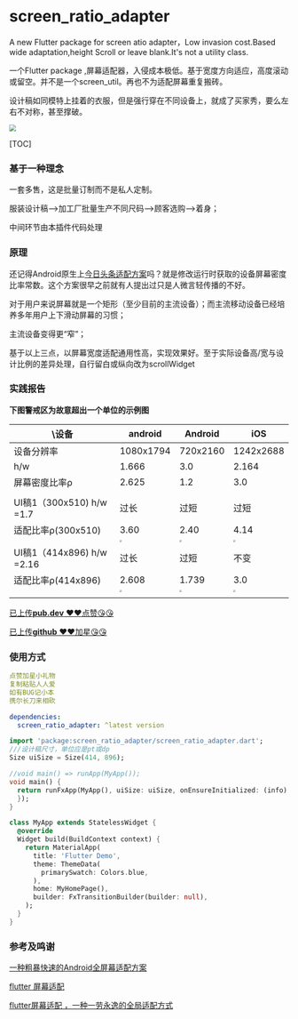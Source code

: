 # screen_ratio_adapter

A new Flutter package for screen atio adapter，Low invasion cost.Based wide adaptation,height Scroll or leave blank.It's not a utility class.

一个Flutter package ,屏幕适配器，入侵成本极低。基于宽度方向适应，高度滚动或留空。并不是一个screen_util。再也不为适配屏幕重复搬砖。

设计稿如同模特上挂着的衣服，但是强行穿在不同设备上，就成了买家秀，要么左右不对称，甚至撑破。

<img src="https://ss0.bdstatic.com/70cFuHSh_Q1YnxGkpoWK1HF6hhy/it/u=420958367,1948311389&fm=26&gp=0.jpg" style="zoom:75%;" />

[TOC]

### 基于一种理念

一套多售，这是批量订制而不是私人定制。

服装设计稿——>加工厂批量生产不同尺码——>顾客选购——>着身；

中间环节由本插件代码处理

### 原理

还记得Android原生上[今日头条适配方案](https://juejin.im/post/5b7a29736fb9a019d53e7ee2)吗？就是修改运行时获取的设备屏幕密度比率常数。这个方案很早之前就有人提出过只是人微言轻传播的不好。

对于用户来说屏幕就是一个矩形（至少目前的主流设备）；而主流移动设备已经培养多年用户上下滑动屏幕的习惯；

主流设备变得更“窄”；

基于以上三点，以屏幕宽度适配通用性高，实现效果好。至于实际设备高/宽与设计比例的差异处理，自行留白或纵向改为scrollWidget

### 实践报告

**下图警戒区为故意超出一个单位的示例图**

| \设备                     | android                                                      | Android                                                      | iOS                                                          |
| ------------------------- | ------------------------------------------------------------ | ------------------------------------------------------------ | ------------------------------------------------------------ |
| 设备分辨率                | 1080x1794                                                    | 720x2160                                                     | 1242x2688                                                    |
| h/w                       | 1.666                                                        | 3.0                                                          | 2.164                                                        |
| 屏幕密度比率ρ             | 2.625                                                        | 1.2                                                          | 3.0                                                          |
|                           |                                                              |                                                              |                                                              |
| UI稿1（300x510) h/w =1.7  | 过长                                                         | 过短                                                         | 过短                                                         |
| 适配比率ρ(300x510)        | 3.60                                                         | 2.40                                                         | 4.14                                                         |
|                           | <img src="https://user-gold-cdn.xitu.io/2020/4/18/1718df72aa6ec4cf?w=1080&amp;h=1920&amp;f=png&amp;s=142475" style="zoom:25%;" /> | <img src="https://user-gold-cdn.xitu.io/2020/4/18/1718df4008003319?w=720&amp;h=2160&amp;f=png&amp;s=88085" style="zoom:25%;" /> | <img src="https://user-gold-cdn.xitu.io/2020/4/18/1718df3831bbbaa9?w=822&amp;h=1686&amp;f=png&amp;s=214200" style="zoom:25%;" /> |
| UI稿1（414x896) h/w =2.16 | 过长                                                         | 过短                                                         | 不变                                                         |
| 适配比率ρ(414x896)        | 2.608                                                        | 1.739                                                        | 3.0                                                          |
|                           | <img src="https://user-gold-cdn.xitu.io/2020/4/18/1718df4e1efb90dc?w=1080&amp;h=1920&amp;f=png&amp;s=148927" style="zoom:25%;" /> | <img src="https://user-gold-cdn.xitu.io/2020/4/18/1718df5c3119b784?w=720&amp;h=2160&amp;f=png&amp;s=90158" style="zoom:25%;" /> | <img src="https://user-gold-cdn.xitu.io/2020/4/18/1718df170d282fee?w=854&amp;h=1738&amp;f=png&amp;s=298566" style="zoom:25%;" /> |
|                           |                                                              |                                                              |                                                              |



[已上传**pub.dev** ️❤️❤️点赞😘😘](https://pub.dev/packages/screen_ratio_adapter)

[已上传**github**    ️❤️❤️加星😘😘](https://github.com/qcks/flutter_screen_ratio_adapter)

### 使用方式

```yaml
点赞加星小礼物
复制粘贴人人爱
如有BUG记小本
携尔长刀来相砍
```


```yaml
dependencies:
  screen_ratio_adapter: ^latest version
```

```dart
import 'package:screen_ratio_adapter/screen_ratio_adapter.dart';
///设计稿尺寸，单位应是pt或dp
Size uiSize = Size(414, 896);

//void main() => runApp(MyApp());
void main() {
  return runFxApp(MyApp(), uiSize: uiSize, onEnsureInitialized: (info) {
  });
}

class MyApp extends StatelessWidget {
  @override
  Widget build(BuildContext context) {
    return MaterialApp(
      title: 'Flutter Demo',
      theme: ThemeData(
        primarySwatch: Colors.blue,
      ),
      home: MyHomePage(),
      builder: FxTransitionBuilder(builder: null),
    );
  }
}

```

### 参考及鸣谢

[一种粗暴快速的Android全屏幕适配方案](https://www.jianshu.com/p/b6b9bd1fba4d)

[flutter 屏幕适配](https://github.com/genius158/FlutterTest/blob/master/lib/main.dart)

[flutter屏幕适配 ，一种一劳永逸的全局适配方式](https://juejin.im/post/5cb49e306fb9a068a3729b41#heading-0)




